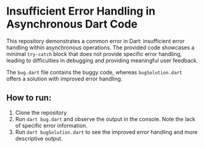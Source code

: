 # Insufficient Error Handling in Asynchronous Dart Code

This repository demonstrates a common error in Dart: insufficient error handling within asynchronous operations. The provided code showcases a minimal `try-catch` block that does not provide specific error handling, leading to difficulties in debugging and providing meaningful user feedback.

The `bug.dart` file contains the buggy code, whereas `bugSolution.dart` offers a solution with improved error handling.

## How to run:
1. Clone the repository
2. Run `dart bug.dart` and observe the output in the console. Note the lack of specific error information.
3. Run `dart bugSolution.dart` to see the improved error handling and more descriptive output.